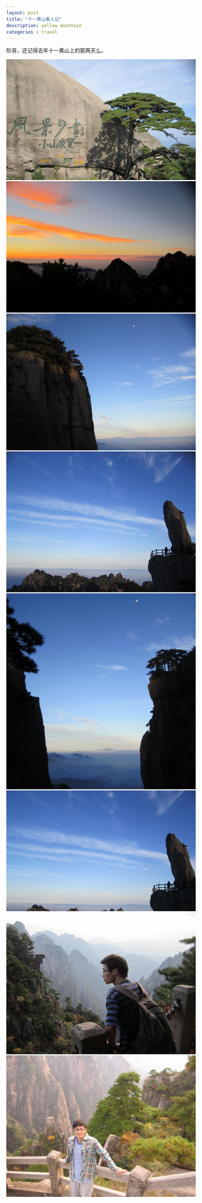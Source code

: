 ```yaml
---
layout: post
title: "十一黄山看人记"
description: yellow mountain
categories : travel
---
```


阶哥，还记得去年十一黄山上的那两天么。
<!-- more -->
![](/images/travel/yellow_mountain/y_1.jpg)
![](/images/travel/yellow_mountain/y_2.jpg)
![](/images/travel/yellow_mountain/y_3.jpg)
![](/images/travel/yellow_mountain/y_4.jpg)
![](/images/travel/yellow_mountain/y_5.jpg)
![](/images/travel/yellow_mountain/y_6.jpg)
![](/images/travel/yellow_mountain/y_8.jpg)
![](/images/travel/yellow_mountain/y_7.jpg)